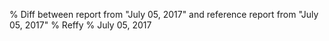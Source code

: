 % Diff between report from "July 05, 2017" and reference report from "July 05, 2017"
% Reffy
% July 05, 2017

